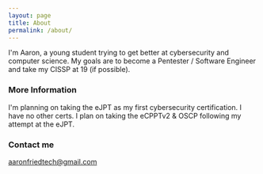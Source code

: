 ```yaml
---
layout: page
title: About
permalink: /about/
---
```


I'm Aaron, a young student trying to get better at cybersecurity and computer science. My goals are to become a Pentester / Software Engineer and take my CISSP at 19 (if possible).

### More Information

I'm planning on taking the eJPT as my first cybersecurity certification. I have no other certs. I plan on taking the eCPPTv2 & OSCP following my attempt at the eJPT.

### Contact me

[aaronfriedtech@gmail.com](mailto:aaronfriedtech@gmail.com)
